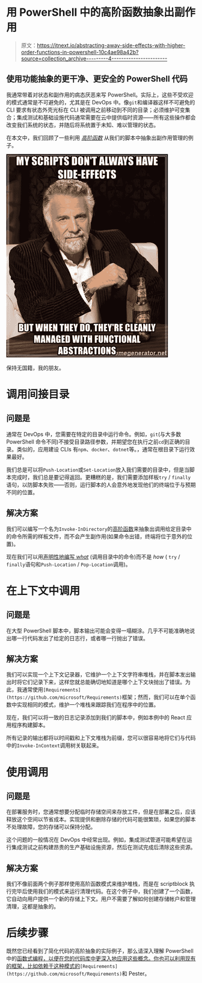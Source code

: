 # 用 PowerShell 中的高阶函数抽象出副作用

> 原文：<https://itnext.io/abstracting-away-side-effects-with-higher-order-functions-in-powershell-10c4ae98a42b?source=collection_archive---------4----------------------->

## 使用功能抽象的更干净、更安全的 PowerShell 代码

我通常带着对状态和副作用的病态厌恶来写 PowerShell。实际上，这些不受欢迎的模式通常是不可避免的，尤其是在 DevOps 中。像`git`和编译器这样不可避免的 CLI 要求有状态外壳光标在 CLI 被调用之前移动到不同的目录；必须维护可变集合；集成测试和基础设施代码通常需要在云中提供临时资源——所有这些操作都会改变我们系统的状态，并随后将系统置于未知、难以管理的状态。

在本文中，我们回顾了一些利用 [*高阶函数*](https://medium.com/swlh/functional-programming-in-powershell-876edde1aadb) 从我们的脚本中抽象出副作用管理的例子。

![](img/a9edbd5c276a4d852f23b4fed27a3e55.png)

保持无国籍，我的朋友。

# 调用间接目录

## 问题是

通常在 DevOps 中，您需要在特定的目录中运行命令。例如，`git`(与大多数 PowerShell 命令不同)不接受目录路径参数，并期望您在执行之前`cd`到正确的目录。类似的，应用建设 CLIs 有`npm`、`docker`、`dotnet`等。，通常在根目录下运行效果最好。

我们总是可以将`Push-Location`或`Set-Location`放入我们需要的目录中，但是当脚本完成时，我们总是要记得返回。更糟糕的是，我们需要添加样板`try` / `finally`语句，以防脚本失败——否则，运行脚本的人会意外地发现他们的终端位于与预期不同的位置。

## 解决方案

我们可以编写一个名为`Invoke-InDirectory`的[高阶函数](https://medium.com/swlh/functional-programming-in-powershell-876edde1aadb)来抽象出调用给定目录中的命令所需的样板文件，而不会产生副作用(如果命令出错，终端将位于意外的位置)。

现在我们可以用[声明性地编写 *what*](/declarative-devops-30788ddd43cd) (调用目录中的命令)而不是 *how* ( `try` / `finally`语句和`Push-Location` / `Pop-Location`调用)。

# 在上下文中调用

## 问题是

在大型 PowerShell 脚本中，脚本输出可能会变得一塌糊涂。几乎不可能准确地说出哪一行代码发出了给定的日志行，或者哪一行抛出了错误。

## 解决方案

我们可以实现一个上下文记录器，它维护一个上下文字符串堆栈，并在脚本发出输出时将它们记录下来，这样您就总能确切地知道是哪个上下文块抛出了错误。为此，我通常使用`[Requirements](https://github.com/microsoft/Requirements)`框架；然而，我们可以在单个函数中实现相同的模式，维护一个堆栈来跟踪我们在程序中的位置。

现在，我们可以将一致的日志记录添加到我们的脚本中，例如本例中的 React 应用程序构建脚本。

所有记录的输出都将以时间戳和上下文堆栈为前缀，您可以很容易地将它们与代码中的`Invoke-InContext`调用树关联起来。

# 使用<insert your="" resource="">调用</insert>

## 问题是

在部署服务时，您通常想要分配临时存储空间来存放工件，但是在部署之后，应该释放这个空间以节省成本。实现提供和删除存储的代码可能很繁琐，如果您的脚本不处理故障，您的存储可以保持分配。

这个问题的一般情况在 DevOps 中经常出现。例如，集成测试管道可能希望在运行集成测试之前构建昂贵的生产基础设施资源，然后在测试完成后清除这些资源。

## 解决方案

我们不像前面两个例子那样使用高阶函数模式来维护堆栈，而是在 scriptblock 执行完毕后使用我们的模式来运行清理代码。在这个例子中，我们创建了一个函数，它自动向用户提供一个新的存储上下文。用户不需要了解如何创建存储帐户和管理清理，这都是抽象的。

# 后续步骤

既然您已经看到了简化代码的高阶抽象的实际例子，那么请深入理解 PowerShell 中的[函数式编程，以便在您的代码库中更深入地应用这些概念。你也可以利用现有的框架，比如依赖于这种模式的](https://medium.com/swlh/functional-programming-in-powershell-876edde1aadb)`[Requirements](https://github.com/microsoft/Requirements)`和 Pester。